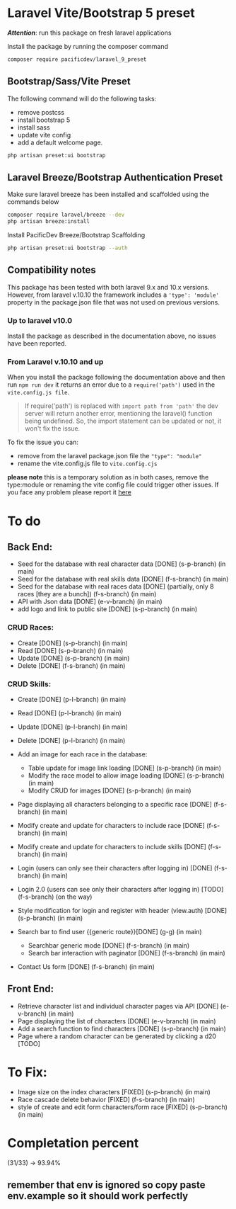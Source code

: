 # Laravel Vite/Bootstrap 5 preset

**_Attention_**: run this package on fresh laravel applications

Install the package by running the composer command

```bash
composer require pacificdev/laravel_9_preset
```

## Bootstrap/Sass/Vite Preset

The following command will do the following tasks:

-   remove postcss
-   install bootstrap 5
-   install sass
-   update vite config
-   add a default welcome page.

```bash
php artisan preset:ui bootstrap
```

## Laravel Breeze/Bootstrap Authentication Preset

Make sure laravel breeze has been installed and scaffolded using the commands below

```bash
composer require laravel/breeze --dev
php artisan breeze:install
```

Install PacificDev Breeze/Bootstrap Scaffolding

```bash
php artisan preset:ui bootstrap --auth

```

## Compatibility notes

This package has been tested with both laravel 9.x and 10.x versions.
However, from laravel v.10.10 the framework includes a `'type': 'module'` property in the package.json file that was not used on previous versions.

### Up to laravel v10.0

Install the package as described in the documentation above, no issues have been reported.

### From Laravel v.10.10 and up

When you install the package following the documentation above and then run `npm run dev` it returns an error due to a `require('path')` used in the `vite.config.js file`.

> If require('path') is replaced with `import path from 'path'` the dev server will return another error, mentioning the laravel() function being undefined. So, the import statement can be updated or not, it won't fix the issue.

To fix the issue you can:

-   remove from the laravel package.json file the `"type": "module"`
-   rename the vite.config.js file to `vite.config.cjs`

**please note** this is a temporary solution as in both cases, remove the type:module or renaming the vite config file could trigger other issues. If you face any problem please report it [here](https://github.com/fabiopacificicom/laravel-9-preset/issues)

# To do

## Back End:

- Seed for the database with real character data [DONE] (s-p-branch) (in main)
- Seed for the database with real skills data [DONE] (f-s-branch) (in main)
- Seed for the database with real races data [DONE] (partially, only 8 races [they are a bunch]) (f-s-branch) (in main)
- API with Json data [DONE] (e-v-branch) (in main)
- add logo and link to public site [DONE] (s-p-branch) (in main)

### CRUD Races:
- Create [DONE] (s-p-branch) (in main)
- Read [DONE] (s-p-branch) (in main)
- Update [DONE] (s-p-branch) (in main)
- Delete [DONE] (f-s-branch) (in main)

### CRUD Skills:
- Create [DONE] (p-l-branch) (in main)
- Read   [DONE] (p-l-branch) (in main)
- Update [DONE] (p-l-branch) (in main)
- Delete [DONE] (p-l-branch) (in main)

-   Add an image for each race in the database:

    -    Table update for image link loading [DONE] (s-p-branch) (in main)
    -    Modify the race model to allow image loading [DONE] (s-p-branch) (in main)
    -    Modify CRUD for images [DONE] (s-p-branch) (in main)

-   Page displaying all characters belonging to a specific race [DONE] (f-s-branch) (in main)
-   Modify create and update for characters to include race [DONE] (f-s-branch) (in main)
-   Modify create and update for characters to include skills [DONE] (f-s-branch) (in main)

-   Login (users can only see their characters after logging in) [DONE] (f-s-branch) (in main)
-   Login 2.0 (users can see only their characters after logging in) [TODO] (f-s-branch) (on the way)
-   Style modification for login and register with header (view.auth) [DONE] (s-p-branch) (in main)

-   Search bar to find user {{generic route}}[DONE] (g-g) (in main)
    -    Searchbar generic mode [DONE] (f-s-branch) (in main)
    -    Search bar interaction with paginator [DONE] (f-s-branch) (in main)
-   Contact Us form [DONE]  (f-s-branch) (in main)

## Front End:

-   Retrieve character list and individual character pages via API [DONE] (e-v-branch) (in main)
-   Page displaying the list of characters [DONE] (e-v-branch) (in main)
-   Add a search function to find characters [DONE] (s-p-branch) (in main)
-   Page where a random character can be generated by clicking a d20 [TODO] 

# To Fix:

-   Image size on the index characters [FIXED] (s-p-branch) (in main)
-   Race cascade delete behavior [FIXED] (f-s-branch) (in main)
-   style of create and edit form characters/form race [FIXED] (s-p-branch)  (in main)

# Completation percent

(31/33) -> 93.94%

## remember that env is ignored so copy paste env.example so it should work perfectly
